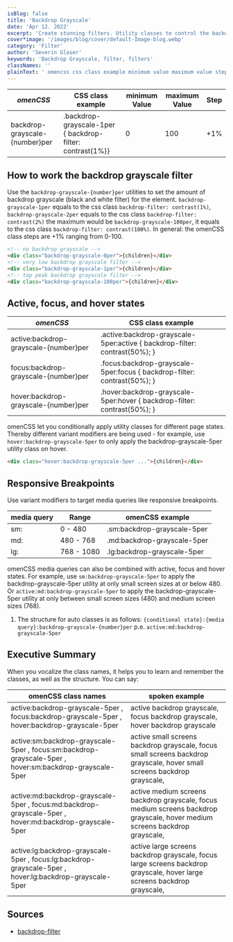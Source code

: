 ```yaml
---
isBlog: false
title: 'Backdrop Grayscale'
date: 'Apr 12. 2022'
excerpt: 'Create stunning filters. Utility classes to control the backdrop grayscale.'
cover*image: '/images/blog/cover/default-Image-blog.webp'
category: 'Filter'
author: 'Severin Glaser'
keywords: 'Backdrop Grayscale, filter, filters'
classNames: ''
plainText: ' omencss css class example minimum value maximum value step backdrop-grayscale number per backdrop-grayscale-1per backdrop-filter: contrast 1% 0 100 +1% how to work the backdrop grayscale filter use the `backdrop-grayscale number per` utilities to set the amount of backdrop grayscale black and white filter for the element `backdrop-grayscale-1per` equals to the css class `backdrop-filter: contrast 1% ` `backdrop-grayscale-2per` equals to the css class `backdrop-filter: contrast 2% ` the maximum would be `backdrop-grayscale-100per` it equals to the css class `backdrop-filter: contrast 100% ` in general: the omencss class steps are +1% ranging from 0-100  active focus and hover states omencss css class example active:backdrop-grayscale number per active :backdrop-grayscale-5per:active backdrop-filter: contrast 50% ; focus:backdrop-grayscale number per focus :backdrop-grayscale-5per:focus backdrop-filter: contrast 50% ; hover:backdrop-grayscale number per hover :backdrop-grayscale-5per:hover backdrop-filter: contrast 50% ; omencss let you conditionally apply utility classes for different page states thereby different variant modifiers are being used for example use `hover:backdrop-grayscale-5per` to only apply the backdrop-grayscale-5per utility class on hover  responsive breakpoints use variant modifiers to target media queries like responsive breakpoints media query range omencss example sm: 0 480 sm:backdrop-grayscale-5per md: 480 768 md:backdrop-grayscale-5per lg: 768 1080 lg:backdrop-grayscale-5per omencss media queries can also be combined with active focus and hover states for example use `sm:backdrop-grayscale-5per` to apply the backdrop-grayscale-5per utility at only small screen sizes at or below 480 or `active:md:backdrop-grayscale-5per` to apply the backdrop-grayscale-5per utility at only between small screen sizes 480 and medium screen sizes 768 1 the structure for auto classes is as follows: ` conditional state : media query :backdrop-grayscale number per` p e `active:md:backdrop-grayscale-5per` executive summary when you vocalize the class names it helps you to learn and remember the classes as well as the structure you can say: omencss class names spoken example active:backdrop-grayscale-5per focus:backdrop-grayscale-5per hover:backdrop-grayscale-5per active backdrop grayscale focus backdrop grayscale hover backdrop grayscale active:sm:backdrop-grayscale-5per focus:sm:backdrop-grayscale-5per hover:sm:backdrop-grayscale-5per active small screens backdrop grayscale focus small screens backdrop grayscale hover small screens backdrop grayscale active:md:backdrop-grayscale-5per focus:md:backdrop-grayscale-5per hover:md:backdrop-grayscale-5per active medium screens backdrop grayscale focus medium screens backdrop grayscale hover medium screens backdrop grayscale active:lg:backdrop-grayscale-5per focus:lg:backdrop-grayscale-5per hover:lg:backdrop-grayscale-5per active large screens backdrop grayscale focus large screens backdrop grayscale hover large screens backdrop grayscale sources backdrop-filter https: developer mozilla org en-us docs web css backdrop-filter '
---
```


| _omenCSS_                      | CSS class example                                         | minimum Value | maximum Value | Step |
| ------------------------------ | --------------------------------------------------------- | ------------- | ------------- | ---- |
| backdrop-grayscale-{number}per | .backdrop-grayscale-1per { backdrop-filter: contrast(1%)} | 0             | 100           | +1%  |

## How to work the backdrop grayscale filter

Use the `backdrop-grayscale-{number}per` utilities to set the amount of backdrop grayscale (black and white filter) for the element. `backdrop-grayscale-1per` equals to the css class `backdrop-filter: contrast(1%)`, `backdrop-grayscale-2per` equals to the css class `backdrop-filter: contrast(2%)` the maximum would be `backdrop-grayscale-100per`, it equals to the css class `backdrop-filter: contrast(100%)`. In general: the omenCSS class steps are +1% ranging from 0-100.

```html
<!-- no backdrop grayscale -->
<div class="backdrop-grayscale-0per">{children}</div>
<!-- very low backdrop grayscale filter -->
<div class="backdrop-grayscale-1per">{children}</div>
<!-- top peak backdrop grayscale filter -->
<div class="backdrop-grayscale-100per">{children}</div>
```

## Active, focus, and hover states

| _omenCSS_                             | CSS class example                                                           |
| ------------------------------------- | --------------------------------------------------------------------------- |
| active:backdrop-grayscale-{number}per | .active\:backdrop-grayscale-5per:active { backdrop-filter: contrast(50%); } |
| focus:backdrop-grayscale-{number}per  | .focus\:backdrop-grayscale-5per:focus { backdrop-filter: contrast(50%); }   |
| hover:backdrop-grayscale-{number}per  | .hover\:backdrop-grayscale-5per:hover { backdrop-filter: contrast(50%); }   |

omenCSS let you conditionally apply utility classes for different page states. Thereby different variant modifiers are being used - for example, use `hover:backdrop-grayscale-5per` to only apply the backdrop-grayscale-5per utility class on hover.

```html
<div class="hover:backdrop-grayscale-5per ...">{children}</div>
```

## Responsive Breakpoints

Use variant modifiers to target media queries like responsive breakpoints.

| media query | Range      | omenCSS example             |
| ----------- | ---------- | --------------------------- |
| sm:         | 0 - 480    | .sm:backdrop-grayscale-5per |
| md:         | 480 - 768  | .md:backdrop-grayscale-5per |
| lg:         | 768 - 1080 | .lg:backdrop-grayscale-5per |

omenCSS media queries can also be combined with active, focus and hover states. For example, use `sm:backdrop-grayscale-5per` to apply the backdrop-grayscale-5per utility at only small screen sizes at or below 480. Or `active:md:backdrop-grayscale-5per` to apply the backdrop-grayscale-5per utility at only between small screen sizes (480) and medium screen sizes (768).

1. The structure for auto classes is as follows: `{conditional state}:{media query}:backdrop-grayscale-{number}per` p.e. `active:md:backdrop-grayscale-5per`

## Executive Summary

When you vocalize the class names, it helps you to learn and remember the classes, as well as the structure. You can say:

| omenCSS class names                                                                                     | spoken example                                                                                                              |
| ------------------------------------------------------------------------------------------------------- | --------------------------------------------------------------------------------------------------------------------------- |
| active:backdrop-grayscale-5per , focus:backdrop-grayscale-5per , hover:backdrop-grayscale-5per          | active backdrop grayscale, focus backdrop grayscale, hover backdrop grayscale                                               |
| active:sm:backdrop-grayscale-5per , focus:sm:backdrop-grayscale-5per , hover:sm:backdrop-grayscale-5per | active small screens backdrop grayscale, focus small screens backdrop grayscale, hover small screens backdrop grayscale,    |
| active:md:backdrop-grayscale-5per , focus:md:backdrop-grayscale-5per , hover:md:backdrop-grayscale-5per | active medium screens backdrop grayscale, focus medium screens backdrop grayscale, hover medium screens backdrop grayscale, |
| active:lg:backdrop-grayscale-5per , focus:lg:backdrop-grayscale-5per , hover:lg:backdrop-grayscale-5per | active large screens backdrop grayscale, focus large screens backdrop grayscale, hover large screens backdrop grayscale,    |

## Sources

- [backdrop-filter](https://developer.mozilla.org/en-US/docs/Web/CSS/backdrop-filter)
